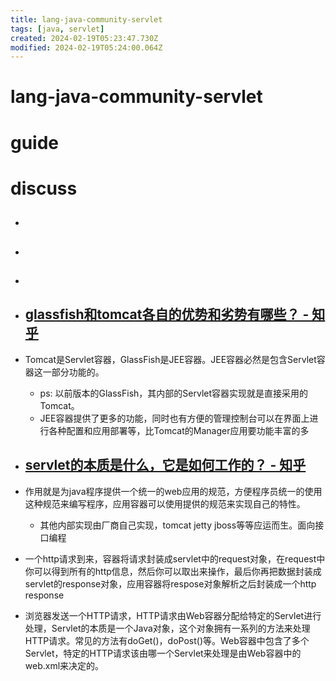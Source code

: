 ```yaml
---
title: lang-java-community-servlet
tags: [java, servlet]
created: 2024-02-19T05:23:47.730Z
modified: 2024-02-19T05:24:00.064Z
---
```


# lang-java-community-servlet

# guide

# discuss
- ## 

- ## 

- ## 

- ## [glassfish和tomcat各自的优势和劣势有哪些？ - 知乎](https://www.zhihu.com/question/20039000/answers/updated)
- Tomcat是Servlet容器，GlassFish是JEE容器。JEE容器必然是包含Servlet容器这一部分功能的。
  - ps: 以前版本的GlassFish，其内部的Servlet容器实现就是直接采用的Tomcat。
  - JEE容器提供了更多的功能，同时也有方便的管理控制台可以在界面上进行各种配置和应用部署等，比Tomcat的Manager应用要功能丰富的多

- ## [servlet的本质是什么，它是如何工作的？ - 知乎](https://www.zhihu.com/question/21416727)
- 作用就是为java程序提供一个统一的web应用的规范，方便程序员统一的使用这种规范来编写程序，应用容器可以使用提供的规范来实现自己的特性。
  - 其他内部实现由厂商自己实现，tomcat jetty jboss等等应运而生。面向接口编程
- 一个http请求到来，容器将请求封装成servlet中的request对象，在request中你可以得到所有的http信息，然后你可以取出来操作，最后你再把数据封装成servlet的response对象，应用容器将respose对象解析之后封装成一个http response

- 浏览器发送一个HTTP请求，HTTP请求由Web容器分配给特定的Servlet进行处理，Servlet的本质是一个Java对象，这个对象拥有一系列的方法来处理HTTP请求。常见的方法有doGet()，doPost()等。Web容器中包含了多个Servlet，特定的HTTP请求该由哪一个Servlet来处理是由Web容器中的web.xml来决定的。
